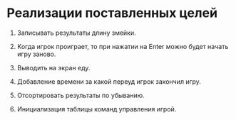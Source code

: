 # Реализации поставленных целей

1. Записывать  результаты  длину змейки.

2. Когда игрок проиграет, то при нажатии на Enter можно будет начать игру заново.

3. Выводить на экран еду.

4. Добавление времени за какой переуд игрок закончил игру.

5. Отсортировать результаты по убыванию.

6. Инициализация таблицы команд управления игрой.